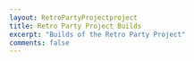```yaml
---
layout: RetroPartyProjectproject
title: Retro Party Project Builds
excerpt: "Builds of the Retro Party Project"
comments: false
---
```


